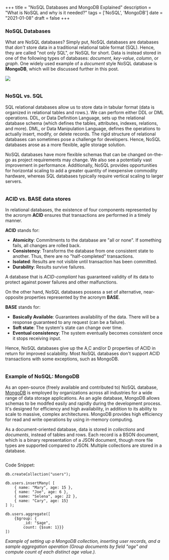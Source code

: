 +++
title = "NoSQL Databases and MongoDB Explained"
description = "What is NoSQL and why is it needed?"
tags = ['NoSQL', 'MongoDB']
date = "2021-01-08"
draft = false
+++

### NoSQL Databases

What are NoSQL databases? Simply put, NoSQL databases are databases that *don't* store data in a traditional relational table format (SQL). Hence, they are called "not only SQL", or NoSQL for short. Data is instead stored in one of the following types of databases: *document*, *key-value*, *column*, or *graph*. One widely used example of a *document* style NoSQL database is **MongoDB**, which will be discussed further in this post.

![](/images/nosql1.png)

![]()


### NoSQL vs. SQL

SQL relational databases allow us to store data in tabular format (data is organized in relational tables and rows.). We can perform either DDL or DML operations. DDL, or Data Definition Language, sets up the relational database schema (which defines the tables, attributes, indexes, relations, and more). DML, or Data Manipulation Language, defines the operations to actually insert, modify, or delete records. The rigid structure of relational databases can sometimes pose a challenge for developers. Hence, NoSQL databases arose as a more flexible, agile storage solution.

NoSQL databases have more flexible schemas that can be changed on-the-go as project requirements may change. We also see a potentially vast improvement in performance. Additionally, NoSQL provides opportunities for horizontal scaling to add a greater quantity of inexpensive commodity hardware, whereas SQL databases typically require vertical scaling to larger servers.

![]()


### ACID vs. BASE data stores

In relational databases, the existence of four components represented by the acronym **ACID** ensures that transactions are performed in a timely manner. 

**ACID** stands for:
* **Atomicity**: Commitments to the database are "all or none". If something fails, all changes are rolled back.
* **Consistency**: Transforms the database from one consistent state to another. Thus, there are no "half-completed" transactions.
* **Isolated**: Results are not visible until transaction has been committed.
* **Durability**: Results survive failures.

A database that is *ACID-compliant* has guaranteed validity of its data to protect against power failures and other malfunctions.


On the other hand, NoSQL databases possess a set of alternative, near-opposite properties represented by the acronym **BASE**.

**BASE** stands for:
* **Basically Available**: Guarantees availability of the data. There will be a response guaranteed to any request (can be a failure).
* **Soft state**: The system's state can change over time.
* **Eventual consistency**: The system eventually becomes consistent once it stops receiving input.

Hence, NoSQL databases give up the A,C and/or D properties of ACID in return for improved scalability. Most NoSQL databases don't support ACID transactions with some exceptions, such as MongoDB.

![]()


### Example of NoSQL: MongoDB

As an open-source (freely available and contributed to) NoSQL database, [MongoDB](https://www.mongodb.com/) is employed by organizations across all industries for a wide range of data storage applications. As an agile database, MongoDB allows schemas to be modifed easily and rapidly during the development process. It's designed for efficiency and high availability, in addition to its ability to scale to massive, complex architectures. MongoDB provides high efficiency for read and write operations by using in-memory computing. 

As a document-oriented database, data is stored in *collections* and *documents*, instead of tables and rows. Each record is a BSON document, which is a binary representation of a JSON document, though more file types are supported compared to JSON. Multiple collections are stored in a database.

![]()

Code Snippet:
```
db.createCollection("users");

db.users.insertMany( [
    { name: "Mary", age: 15 },
    { name: "Joe", age: 6 },
    { name: "Selena", age: 22 },
    { name: "Cary", age: 15}
] );

db.users.aggregate([
	{$group: {
		_id: "$age",
		count: {$sum: 1}}}
])
```
*Example of setting up a MongoDB collection, inserting user records, and a sample aggregation operation (Group documents by field "age" and compute count of each distinct age value.).*
